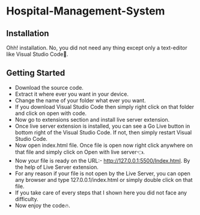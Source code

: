 # Hospital-Management-System

## Installation
Ohh! installation. No, you did not need any thing except only a text-editor like Visual Studio Code:slightly_smiling_face:.

## Getting Started
- Download the source code.
- Extract it where ever you want in your device.
- Change the name of your folder what ever you want.
- If you download Visual Studio Code then simply right click on that folder and click on open with code.
- Now go to extensions section and install live server extension.
- Once live server extension is installed, you can see a Go Live button in bottom right of the Visual Studio Code. If not, then simply restart Visual Studio Code.
- Now open index.html file. Once file is open now right click anywhere on that file and simply click on Open with live server:point_left:.
- Now your file is ready on the URL:- http://127.0.0.1:5500/Index.html. By the help of Live Server extension.
- For any reason if your file is not open by the Live Server, you can open any browser and type 127.0.0.1/index.html or simply double click on that file. 
- If you take care of every steps that I shown here you did not face any difficulty.
- Now enjoy the code:fire:.
